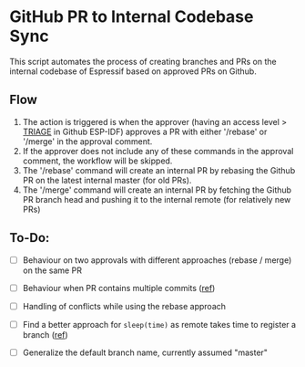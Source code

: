 # GitHub PR to Internal Codebase Sync

This script automates the process of creating branches and PRs on the internal codebase of Espressif based on approved PRs on Github.

## Flow

1. The action is triggered is when the approver (having an access level > [TRIAGE](https://docs.github.com/en/organizations/managing-access-to-your-organizations-repositories/repository-permission-levels-for-an-organization#permission-levels-for-repositories-owned-by-an-organization) in Github ESP-IDF) approves a PR with either '/rebase' or '/merge' in the approval comment.
2. If the approver does not include any of these commands in the approval comment, the workflow will be skipped.
3. The '/rebase' command will create an internal PR by rebasing the Github PR on the latest internal master (for old PRs).
4. The '/merge' command will create an internal PR by fetching the Github PR branch head and pushing it to the internal remote (for relatively new PRs)

## To-Do:

- [ ] Behaviour on two approvals with different approaches (rebase / merge) on the same PR

- [ ] Behaviour when PR contains multiple commits ([ref](https://github.com/espressif/github-actions/pull/17#discussion_r703454250))

- [ ] Handling of conflicts while using the rebase approach

- [ ] Find a better approach for `sleep(time)` as remote takes time to register a branch ([ref](https://github.com/espressif/github-actions/pull/17#discussion_r703455914))

- [ ] Generalize the default branch name, currently assumed "master"
